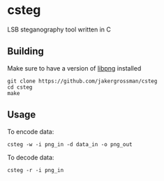# csteg
LSB steganography tool written in C

## Building
Make sure to have a version of [libpng](http://www.libpng.org/pub/png/libpng.html) installed
```
git clone https://github.com/jakergrossman/csteg
cd csteg
make
```

## Usage
To encode data:
```
csteg -w -i png_in -d data_in -o png_out
```

To decode data:
```
csteg -r -i png_in
```
